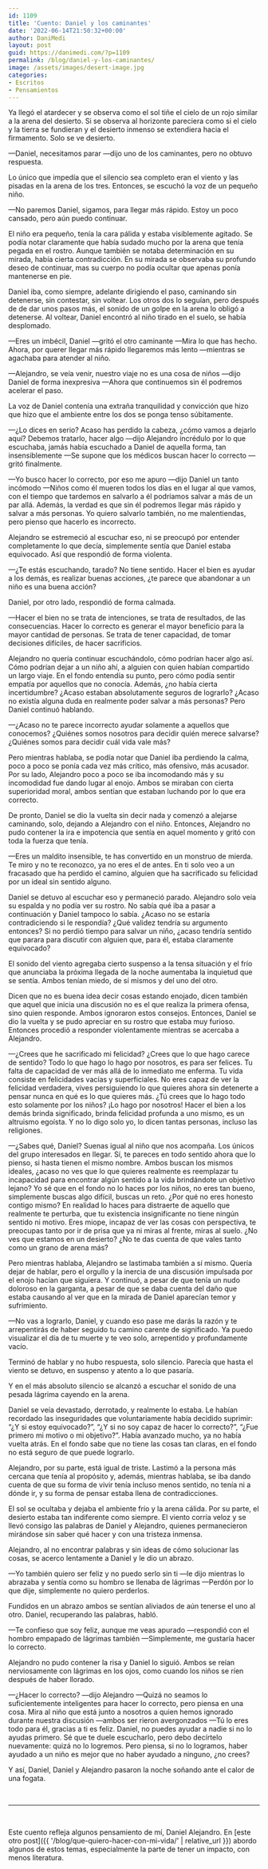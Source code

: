 ```yaml
---
id: 1109
title: 'Cuento: Daniel y los caminantes'
date: '2022-06-14T21:50:32+00:00'
author: DaniMedi
layout: post
guid: https://danimedi.com/?p=1109
permalink: /blog/daniel-y-los-caminantes/
image: /assets/images/desert-image.jpg
categories:
- Escritos
- Pensamientos
---
```


Ya llegó el atardecer y se observa como el sol tiñe el cielo de un rojo similar a la arena del desierto. Si se observa al horizonte pareciera como si el cielo y la tierra se fundieran y el desierto inmenso se extendiera hacia el firmamento. Solo se ve desierto.

—Daniel, necesitamos parar —dijo uno de los caminantes, pero no obtuvo respuesta.

Lo único que impedía que el silencio sea completo eran el viento y las pisadas en la arena de los tres. Entonces, se escuchó la voz de un pequeño niño.

—No paremos Daniel, sigamos, para llegar más rápido. Estoy un poco cansado, pero aún puedo continuar.

El niño era pequeño, tenía la cara pálida y estaba visiblemente agitado. Se podía notar claramente que había sudado mucho por la arena que tenía pegada en el rostro. Aunque también se notaba determinación en su mirada, había cierta contradicción. En su mirada se observaba su profundo deseo de continuar, mas su cuerpo no podía ocultar que apenas ponía mantenerse en pie.

Daniel iba, como siempre, adelante dirigiendo el paso, caminando sin detenerse, sin contestar, sin voltear. Los otros dos lo seguían, pero después de de dar unos pasos más, el sonido de un golpe en la arena lo obligó a detenerse. Al voltear, Daniel encontró al niño tirado en el suelo, se había desplomado.

—Eres un imbécil, Daniel —gritó el otro caminante —Mira lo que has hecho. Ahora, por querer llegar más rápido llegaremos más lento —mientras se agachaba para atender al niño.

—Alejandro, se veía venir, nuestro viaje no es una cosa de niños —dijo Daniel de forma inexpresiva —Ahora que continuemos sin él podremos acelerar el paso.

La voz de Daniel contenía una extraña tranquilidad y convicción que hizo que hizo que el ambiente entre los dos se ponga tenso súbitamente.

—¿Lo dices en serio? Acaso has perdido la cabeza, ¿cómo vamos a dejarlo aquí? Debemos tratarlo, hacer algo —dijo Alejandro incrédulo por lo que escuchaba, jamás había escuchado a Daniel de aquella forma, tan insensiblemente —Se supone que los médicos buscan hacer lo correcto —gritó finalmente.

—Yo busco hacer lo correcto, por eso me apuro —dijo Daniel un tanto incómodo —Niños como él mueren todos los días en el lugar al que vamos, con el tiempo que tardemos en salvarlo a él podríamos salvar a más de un par allá. Además, la verdad es que sin él podremos llegar más rápido y salvar a más personas. Yo quiero salvarlo también, no me malentiendas, pero pienso que hacerlo es incorrecto.

Alejandro se estremeció al escuchar eso, ni se preocupó por entender completamente lo que decía, simplemente sentía que Daniel estaba equivocado. Así que respondió de forma violenta.

—¿Te estás escuchando, tarado? No tiene sentido. Hacer el bien es ayudar a los demás, es realizar buenas acciones, ¿te parece que abandonar a un niño es una buena acción?

Daniel, por otro lado, respondió de forma calmada.

—Hacer el bien no se trata de intenciones, se trata de resultados, de las consecuencias. Hacer lo correcto es generar el mayor beneficio para la mayor cantidad de personas. Se trata de tener capacidad, de tomar decisiones difíciles, de hacer sacrificios.

Alejandro no quería continuar escuchándolo, cómo podrían hacer algo así. Cómo podrían dejar a un niño ahí, a alguien con quien habían compartido un largo viaje. En el fondo entendía su punto, pero cómo podía sentir empatía por aquellos que no conocía. Además, ¿no había cierta incertidumbre? ¿Acaso estaban absolutamente seguros de lograrlo? ¿Acaso no existía alguna duda en realmente poder salvar a más personas? Pero Daniel continuó hablando.

—¿Acaso no te parece incorrecto ayudar solamente a aquellos que conocemos? ¿Quiénes somos nosotros para decidir quién merece salvarse? ¿Quiénes somos para decidir cuál vida vale más?

Pero mientras hablaba, se podía notar que Daniel iba perdiendo la calma, poco a poco se ponía cada vez más crítico, más ofensivo, más acusador. Por su lado, Alejandro poco a poco se iba incomodando más y su incomodidad fue dando lugar al enojo. Ambos se miraban con cierta superioridad moral, ambos sentían que estaban luchando por lo que era correcto.

De pronto, Daniel se dio la vuelta sin decir nada y comenzó a alejarse caminando, solo, dejando a Alejandro con el niño. Entonces, Alejandro no pudo contener la ira e impotencia que sentía en aquel momento y gritó con toda la fuerza que tenía.

—Eres un maldito insensible, te has convertido en un monstruo de mierda. Te miro y no te reconozco, ya no eres el de antes. En ti solo veo a un fracasado que ha perdido el camino, alguien que ha sacrificado su felicidad por un ideal sin sentido alguno.

Daniel se detuvo al escuchar eso y permaneció parado. Alejandro solo veía su espalda y no podía ver su rostro. No sabía qué iba a pasar a continuación y Daniel tampoco lo sabía. ¿Acaso no se estaría contradiciendo si le respondía? ¿Qué validez tendría su argumento entonces? Si no perdió tiempo para salvar un niño, ¿acaso tendría sentido que parara para discutir con alguien que, para él, estaba claramente equivocado?

El sonido del viento agregaba cierto suspenso a la tensa situación y el frío que anunciaba la próxima llegada de la noche aumentaba la inquietud que se sentía. Ambos tenían miedo, de sí mismos y del uno del otro.

Dicen que no es buena idea decir cosas estando enojado, dicen también que aquel que inicia una discusión no es el que realiza la primera ofensa, sino quien responde. Ambos ignoraron estos consejos. Entonces, Daniel se dio la vuelta y se pudo apreciar en su rostro que estaba muy furioso. Entonces procedió a responder violentamente mientras se acercaba a Alejandro.

—¿Crees que he sacrificado mi felicidad? ¿Crees que lo que hago carece de sentido? Todo lo que hago lo hago por nosotros, es para ser felices. Tu falta de capacidad de ver más allá de lo inmediato me enferma. Tu vida consiste en felicidades vacías y superficiales. No eres capaz de ver la felicidad verdadera, vives persiguiendo lo que quieres ahora sin detenerte a pensar nunca en qué es lo que quieres más. ¿Tú crees que lo hago todo esto solamente por los niños? ¡Lo hago por nosotros! Hacer el bien a los demás brinda significado, brinda felicidad profunda a uno mismo, es un altruismo egoísta. Y no lo digo solo yo, lo dicen tantas personas, incluso las religiones.

—¿Sabes qué, Daniel? Suenas igual al niño que nos acompaña. Los únicos del grupo interesados en llegar. Sí, te pareces en todo sentido ahora que lo pienso, si hasta tienen el mismo nombre. Ambos buscan los mismos ideales, ¿acaso no ves que lo que quieres realmente es reemplazar tu incapacidad para encontrar algún sentido a la vida brindándote un objetivo lejano? Yo sé que en el fondo no lo haces por los niños, no eres tan bueno, simplemente buscas algo difícil, buscas un reto. ¿Por qué no eres honesto contigo mismo? En realidad lo haces para distraerte de aquello que realmente te perturba, que tu existencia insignificante no tiene ningún sentido ni motivo. Eres miope, incapaz de ver las cosas con perspectiva, te preocupas tanto por ir de prisa que ya ni miras al frente, miras al suelo. ¿No ves que estamos en un desierto? ¿No te das cuenta de que vales tanto como un grano de arena más?

Pero mientras hablaba, Alejandro se lastimaba también a sí mismo. Quería dejar de hablar, pero el orgullo y la inercia de una discusión impulsada por el enojo hacían que siguiera. Y continuó, a pesar de que tenía un nudo doloroso en la garganta, a pesar de que se daba cuenta del daño que estaba causando al ver que en la mirada de Daniel aparecían temor y sufrimiento.

—No vas a lograrlo, Daniel, y cuando eso pase me darás la razón y te arrepentirás de haber seguido tu camino carente de significado. Ya puedo visualizar el día de tu muerte y te veo solo, arrepentido y profundamente vacío.

Terminó de hablar y no hubo respuesta, solo silencio. Parecía que hasta el viento se detuvo, en suspenso y atento a lo que pasaría.

Y en el más absoluto silencio se alcanzó a escuchar el sonido de una pesada lágrima cayendo en la arena.

Daniel se veía devastado, derrotado, y realmente lo estaba. Le habían recordado las inseguridades que voluntariamente había decidido suprimir: “¿Y si estoy equivocado?”, “¿Y si no soy capaz de hacer lo correcto?”, “¿Fue primero mi motivo o mi objetivo?”. Había avanzado mucho, ya no había vuelta atrás. En el fondo sabe que no tiene las cosas tan claras, en el fondo no está seguro de que puede lograrlo.

Alejandro, por su parte, está igual de triste. Lastimó a la persona más cercana que tenía al propósito y, además, mientras hablaba, se iba dando cuenta de que su forma de vivir tenía incluso menos sentido, no tenía ni a dónde ir, y su forma de pensar estaba llena de contradicciones.

El sol se ocultaba y dejaba el ambiente frío y la arena cálida. Por su parte, el desierto estaba tan indiferente como siempre. El viento corría veloz y se llevó consigo las palabras de Daniel y Alejandro, quienes permanecieron mirándose sin saber qué hacer y con una tristeza inmensa.

Alejandro, al no encontrar palabras y sin ideas de cómo solucionar las cosas, se acerco lentamente a Daniel y le dio un abrazo.

—Yo también quiero ser feliz y no puedo serlo sin ti —le dijo mientras lo abrazaba y sentía como su hombro se llenaba de lágrimas —Perdón por lo que dije, simplemente no quiero perderlos.

Fundidos en un abrazo ambos se sentían aliviados de aún tenerse el uno al otro. Daniel, recuperando las palabras, habló.

—Te confieso que soy feliz, aunque me veas apurado —respondió con el hombro empapado de lágrimas también —Simplemente, me gustaría hacer lo correcto.

Alejandro no pudo contener la risa y Daniel lo siguió. Ambos se reían nerviosamente con lágrimas en los ojos, como cuando los niños se ríen después de haber llorado.

—¿Hacer lo correcto? —dijo Alejandro —Quizá no seamos lo suficientemente inteligentes para hacer lo correcto, pero piensa en una cosa. Mira al niño que está junto a nosotros a quien hemos ignorado durante nuestra discusión —ambos ser rieron avergonzados —Tú lo eres todo para él, gracias a ti es feliz. Daniel, no puedes ayudar a nadie si no lo ayudas primero. Sé que te duele escucharlo, pero debo decírtelo nuevamente: quizá no lo logremos. Pero piensa, si no lo logramos, haber ayudado a un niño es mejor que no haber ayudado a ninguno, ¿no crees?

Y así, Daniel, Daniel y Alejandro pasaron la noche soñando ante el calor de una fogata.

<br>

----

<br>

Este cuento refleja algunos pensamiento de mí, Daniel Alejandro. En [este otro post]({{ '/blog/que-quiero-hacer-con-mi-vida/' | relative_url }}) abordo algunos de estos temas, especialmente la parte de tener un impacto, con menos literatura.
